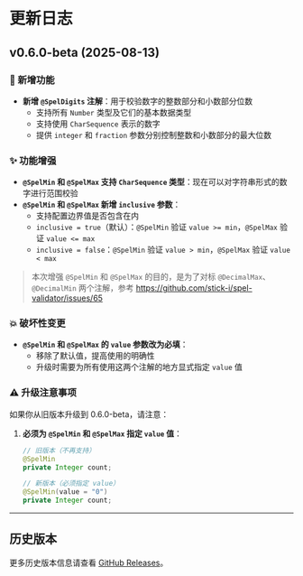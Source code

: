 # 更新日志

## v0.6.0-beta (2025-08-13)

### 🎉 新增功能

- **新增 `@SpelDigits` 注解**：用于校验数字的整数部分和小数部分位数
  - 支持所有 `Number` 类型及它们的基本数据类型
  - 支持使用 `CharSequence` 表示的数字
  - 提供 `integer` 和 `fraction` 参数分别控制整数和小数部分的最大位数

### ✨ 功能增强

- **`@SpelMin` 和 `@SpelMax` 支持 `CharSequence` 类型**：现在可以对字符串形式的数字进行范围校验
- **`@SpelMin` 和 `@SpelMax` 新增 `inclusive` 参数**：
  - 支持配置边界值是否包含在内
  - `inclusive = true`（默认）：`@SpelMin` 验证 `value >= min`，`@SpelMax` 验证 `value <= max`
  - `inclusive = false`：`@SpelMin` 验证 `value > min`，`@SpelMax` 验证 `value < max`

> 本次增强 `@SpelMin` 和 `@SpelMax` 的目的，是为了对标 `@DecimalMax`、`@DecimalMin` 两个注解，参考 https://github.com/stick-i/spel-validator/issues/65

### 💥 破坏性变更

- **`@SpelMin` 和 `@SpelMax` 的 `value` 参数改为必填**：
  - 移除了默认值，提高使用的明确性
  - 升级时需要为所有使用这两个注解的地方显式指定 `value` 值

### ⚠️ 升级注意事项

如果你从旧版本升级到 0.6.0-beta，请注意：

1. **必须为 `@SpelMin` 和 `@SpelMax` 指定 `value` 值**：
   ```java
   // 旧版本（不再支持）
   @SpelMin
   private Integer count;
   
   // 新版本（必须指定 value）
   @SpelMin(value = "0")
   private Integer count;
   ```

---

## 历史版本

更多历史版本信息请查看 [GitHub Releases](https://github.com/stick-i/spel-validator/releases)。